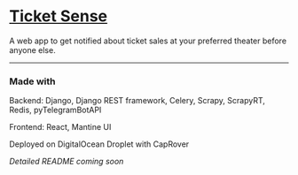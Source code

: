 # [Ticket Sense](https://ticketsense.annleefores.com/)

A web app to get notified about ticket sales at your preferred theater before anyone else.

---

### Made with

Backend: Django, Django REST framework, Celery, Scrapy, ScrapyRT, Redis, pyTelegramBotAPI

Frontend: React, Mantine UI

Deployed on DigitalOcean Droplet with CapRover

_Detailed README coming soon_
